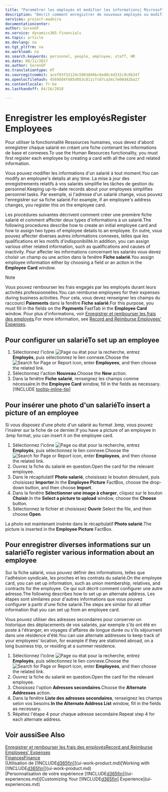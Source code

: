 ```yaml
---
title: "Paramétrer les employés et modifier les informations| Microsoft Docs"
description: "Décrit comment enregistrer de nouveaux employés ou modifier les informations concernant ceux existants."
services: project-madeira
documentationcenter: 
author: SorenGP
ms.service: dynamics365-financials
ms.topic: article
ms.devlang: na
ms.tgt_pltfrm: na
ms.workload: na
ms.search.keywords: personnel, people, employee, staff, HR
ms.date: 08/11/2017
ms.author: SorenGP
ms.translationtype: HT
ms.sourcegitcommit: acef03f32124c5983846bc6ed0c4d332c9c8b347
ms.openlocfilehash: 4569dd4f685d953c811cfc67ca34c7e00d42ba27
ms.contentlocale: fr-be
ms.lasthandoff: 04/16/2018

---
```

# <a name="register-employees"></a><span data-ttu-id="7cb25-103">Enregistrer les employés</span><span class="sxs-lookup"><span data-stu-id="7cb25-103">Register Employees</span></span>
<span data-ttu-id="7cb25-104">Pour utiliser la fonctionnalité Ressources humaines, vous devez d'abord enregistrer chaque salarié en créant une fiche contenant les informations de base et connexes.</span><span class="sxs-lookup"><span data-stu-id="7cb25-104">To use the Human Resources functionality, you must first register each employee by creating a card with all the core and related information.</span></span>

<span data-ttu-id="7cb25-105">Vous pouvez modifier les informations d'un salarié à tout moment.</span><span class="sxs-lookup"><span data-stu-id="7cb25-105">You can modify an employee's details at any time.</span></span> <span data-ttu-id="7cb25-106">La mise à jour des enregistrements relatifs à vos salariés simplifie les tâches de gestion du personnel.</span><span class="sxs-lookup"><span data-stu-id="7cb25-106">Keeping up-to-date records about your employees simplifies personnel tasks.</span></span> <span data-ttu-id="7cb25-107">Par exemple, si l'adresse d'un salarié change, vous pouvez l'enregistrer sur sa fiche salarié.</span><span class="sxs-lookup"><span data-stu-id="7cb25-107">For example, if an employee's address changes, you register this on the employee card.</span></span>

<span data-ttu-id="7cb25-108">Les procédures suivantes décrivent comment créer une première fiche salarié et comment affecter deux types d'informations à un salarié.</span><span class="sxs-lookup"><span data-stu-id="7cb25-108">The following procedures describe how to create an initial employee card and how to assign two types of employee details to an employee.</span></span> <span data-ttu-id="7cb25-109">En outre, vous pouvez affecter diverses autres informations connexes, telles que les qualifications et les motifs d'indisponibilité.</span><span class="sxs-lookup"><span data-stu-id="7cb25-109">In addition, you can assign various other related information, such as qualifications and causes of inactivity.</span></span> <span data-ttu-id="7cb25-110">Pour affecter les informations concernant les salariés vous devez choisir un champ ou une action dans la fenêtre **Fiche salarié**.</span><span class="sxs-lookup"><span data-stu-id="7cb25-110">You assign employee information either by choosing a field or an action in the **Employee Card** window.</span></span>

> [!NOTE]  
> <span data-ttu-id="7cb25-111">Vous pouvez rembourser les frais engagés par les employés durant leurs activités professionnelles.</span><span class="sxs-lookup"><span data-stu-id="7cb25-111">You can reimburse employees for their expenses during business activities.</span></span> <span data-ttu-id="7cb25-112">Pour cela, vous devez renseigner les champs du raccourci **Paiements** dans la fenêtre **Fiche salarié**.</span><span class="sxs-lookup"><span data-stu-id="7cb25-112">For this purpose, you must fill in the fields on the **Payments** FastTab in the **Employee Card** window.</span></span> <span data-ttu-id="7cb25-113">Pour plus d'informations, voir [Enregistrer et rembourser les frais des employés](finance-how-record-reimburse-employee-expenses.md).</span><span class="sxs-lookup"><span data-stu-id="7cb25-113">For more information, see [Record and Reimburse Employees' Expenses](finance-how-record-reimburse-employee-expenses.md).</span></span>

## <a name="to-set-up-an-employee"></a><span data-ttu-id="7cb25-114">Pour configurer un salarié</span><span class="sxs-lookup"><span data-stu-id="7cb25-114">To set up an employee</span></span>
1. <span data-ttu-id="7cb25-115">Sélectionnez l'icône ![Page ou état pour la recherche](media/ui-search/search_small.png "icône Page ou état pour la recherche"), entrez **Employés**, puis sélectionnez le lien connexe.</span><span class="sxs-lookup"><span data-stu-id="7cb25-115">Choose the ![Search for Page or Report](media/ui-search/search_small.png "Search for Page or Report icon") icon, enter **Employees**, and then choose the related link.</span></span>
2. <span data-ttu-id="7cb25-116">Sélectionnez l'action **Nouveau**.</span><span class="sxs-lookup"><span data-stu-id="7cb25-116">Choose the **New** action.</span></span>
3. <span data-ttu-id="7cb25-117">Dans la fenêtre **Fiche salarié**, renseignez les champs comme nécessaire.</span><span class="sxs-lookup"><span data-stu-id="7cb25-117">In the **Employee Card** window, fill in the fields as necessary.</span></span> [!INCLUDE [tooltip-inline-tip](includes/tooltip-inline-tip_md.md)]

## <a name="to-insert-a-picture-of-an-employee"></a><span data-ttu-id="7cb25-118">Pour insérer une photo d'un salarié</span><span class="sxs-lookup"><span data-stu-id="7cb25-118">To insert a picture of an employee</span></span>
<span data-ttu-id="7cb25-119">Si vous disposez d'une photo d'un salarié au format .bmp, vous pouvez l'insérer sur la fiche de ce dernier.</span><span class="sxs-lookup"><span data-stu-id="7cb25-119">If you have a picture of an employee in .bmp format, you can insert it on the employee card.</span></span>

1. <span data-ttu-id="7cb25-120">Sélectionnez l'icône ![Page ou état pour la recherche](media/ui-search/search_small.png "icône Page ou état pour la recherche"), entrez **Employés**, puis sélectionnez le lien connexe.</span><span class="sxs-lookup"><span data-stu-id="7cb25-120">Choose the ![Search for Page or Report](media/ui-search/search_small.png "Search for Page or Report icon") icon, enter **Employees**, and then choose the related link.</span></span>
2. <span data-ttu-id="7cb25-121">Ouvrez la fiche du salarié en question.</span><span class="sxs-lookup"><span data-stu-id="7cb25-121">Open the card for the relevant employee.</span></span>
3. <span data-ttu-id="7cb25-122">Dans le récapitulatif **Photo salarié**, choisissez le bouton déroulant, puis choisissez **Importer**.</span><span class="sxs-lookup"><span data-stu-id="7cb25-122">In the **Employee Picture** FactBox, choose the drop-down button, and then choose **Import**.</span></span>
4. <span data-ttu-id="7cb25-123">Dans la fenêtre **Sélectionner une image à charger**, cliquez sur le bouton **Choisir**.</span><span class="sxs-lookup"><span data-stu-id="7cb25-123">In the **Select a picture to upload** window, choose the **Choose** button.</span></span>
5. <span data-ttu-id="7cb25-124">Sélectionnez le fichier et choisissez **Ouvrir**.</span><span class="sxs-lookup"><span data-stu-id="7cb25-124">Select the file, and then choose **Open**.</span></span>

<span data-ttu-id="7cb25-125">La photo est maintenant insérée dans le récapitulatif **Photo salarié**.</span><span class="sxs-lookup"><span data-stu-id="7cb25-125">The picture is inserted in the **Employee Picture** FactBox.</span></span>

## <a name="to-register-various-information-about-an-employee"></a><span data-ttu-id="7cb25-126">Pour enregistrer diverses informations sur un salarié</span><span class="sxs-lookup"><span data-stu-id="7cb25-126">To register various information about an employee</span></span>
<span data-ttu-id="7cb25-127">Sur la fiche salarié, vous pouvez définir des informations, telles que l'adhésion syndicale, les proches et les contrats du salarié.</span><span class="sxs-lookup"><span data-stu-id="7cb25-127">On the employee card, you can set up information, such as union membership, relatives, and contracts for the employee.</span></span> <span data-ttu-id="7cb25-128">Ce qui suit décrit comment configurer une autre adresse.</span><span class="sxs-lookup"><span data-stu-id="7cb25-128">The following describes how to set up an alternate address.</span></span> <span data-ttu-id="7cb25-129">Les étapes sont similaires pour d'autres informations que vous pouvez configurer à partir d'une fiche salarié.</span><span class="sxs-lookup"><span data-stu-id="7cb25-129">The steps are similar for all other information that you can set up from an employee card.</span></span>

<span data-ttu-id="7cb25-130">Vous pouvez utiliser des adresses secondaires pour conserver un historique des déplacements de vos salariés, par exemple s'ils ont été en poste à l'étranger, en voyages d'affaires de longue durée ou s'ils séjournent dans une résidence d'été.</span><span class="sxs-lookup"><span data-stu-id="7cb25-130">You can use alternate addresses to keep track of your employees’ location, for example if they are stationed abroad, on a long business trip, or residing at a summer residence.</span></span>

1. <span data-ttu-id="7cb25-131">Sélectionnez l'icône ![Page ou état pour la recherche](media/ui-search/search_small.png "icône Page ou état pour la recherche"), entrez **Employés**, puis sélectionnez le lien connexe.</span><span class="sxs-lookup"><span data-stu-id="7cb25-131">Choose the ![Search for Page or Report](media/ui-search/search_small.png "Search for Page or Report icon") icon, enter **Employees**, and then choose the related link.</span></span>
2. <span data-ttu-id="7cb25-132">Ouvrez la fiche du salarié en question.</span><span class="sxs-lookup"><span data-stu-id="7cb25-132">Open the card for the relevant employee.</span></span>
3. <span data-ttu-id="7cb25-133">Choisissez l'option **Adresses secondaires**.</span><span class="sxs-lookup"><span data-stu-id="7cb25-133">Choose the **Alternate Addresses** action.</span></span>
4. <span data-ttu-id="7cb25-134">Dans la fenêtre **Liste des adresses secondaires**, renseignez les champs selon vos besoins.</span><span class="sxs-lookup"><span data-stu-id="7cb25-134">**In the Alternate Address List** window, fill in the fields as necessary.</span></span>
5. <span data-ttu-id="7cb25-135">Répétez l'étape 4 pour chaque adresse secondaire.</span><span class="sxs-lookup"><span data-stu-id="7cb25-135">Repeat step 4 for each alternate address.</span></span>

## <a name="see-also"></a><span data-ttu-id="7cb25-136">Voir aussi</span><span class="sxs-lookup"><span data-stu-id="7cb25-136">See Also</span></span>
[<span data-ttu-id="7cb25-137">Enregistrer et rembourser les frais des employés</span><span class="sxs-lookup"><span data-stu-id="7cb25-137">Record and Reimburse Employees' Expenses</span></span>](finance-how-record-reimburse-employee-expenses.md)  
[<span data-ttu-id="7cb25-138">Finances</span><span class="sxs-lookup"><span data-stu-id="7cb25-138">Finance</span></span>](finance.md)  
<span data-ttu-id="7cb25-139">[Utilisation de [!INCLUDE[d365fin](includes/d365fin_md.md)]](ui-work-product.md)</span><span class="sxs-lookup"><span data-stu-id="7cb25-139">[Working with [!INCLUDE[d365fin](includes/d365fin_md.md)]](ui-work-product.md)</span></span>  
<span data-ttu-id="7cb25-140">[Personnalisation de votre expérience [!INCLUDE[d365fin](includes/d365fin_md.md)]](ui-experiences.md)</span><span class="sxs-lookup"><span data-stu-id="7cb25-140">[Customizing Your [!INCLUDE[d365fin](includes/d365fin_md.md)] Experience](ui-experiences.md)</span></span>

